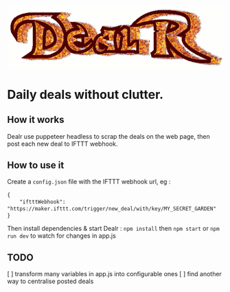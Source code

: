 <img src="logo.gif" width="533">

# Daily deals without clutter.

## How it works
Dealr use puppeteer headless to scrap the deals on the web page, then post each new deal to IFTTT webhook.


## How to use it
Create a `config.json` file with the IFTTT webhook url, eg :
```
{
    "iftttWebhook": "https://maker.ifttt.com/trigger/new_deal/with/key/MY_SECRET_GARDEN"
}
```
Then install dependencies & start Dealr :
`npm install` then `npm start` or `npm run dev` to watch for changes in app.js

## TODO
[ ] transform many variables in app.js into configurable ones
[ ] find another way to centralise posted deals

